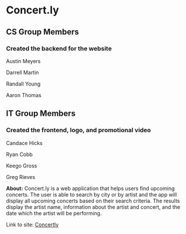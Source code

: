 # **Concert.ly**

## **CS Group Members**
###  Created the backend for the website
  Austin Meyers

  Darrell Martin

  Randall Young

  Aaron Thomas

## **IT Group Members**
### Created the frontend, logo, and promotional video
Candace Hicks

Ryan Cobb

Keego Gross

Greg Rieves


**About:** Concert.ly is a web application that helps users find upcoming concerts. The user is able to search by city or by artist and the app will display all upcoming concerts based on their search criteria. The results display the artist name, information about the artist and concert, and the date which the artist will be performing.


Link to site: [Concertly](ec2-54-172-173-172.compute-1.amazonaws.com/)
